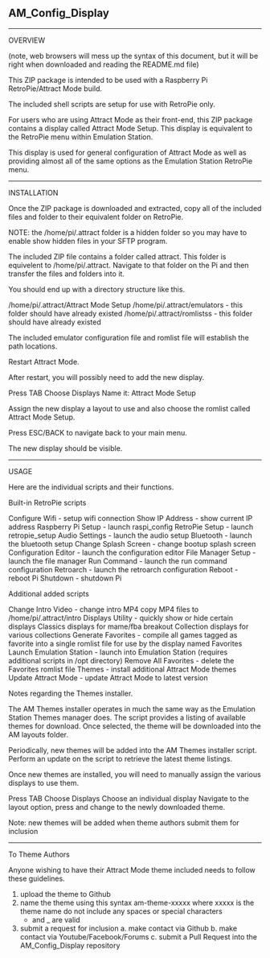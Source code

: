## AM_Config_Display

-------
OVERVIEW

(note, web browsers will mess up the syntax of this document, but it will be right when downloaded and reading the README.md file)

This ZIP package is intended to be used with a Raspberry Pi RetroPie/Attract Mode build.

The included shell scripts are setup for use with RetroPie only.

For users who are using Attract Mode as their front-end, this ZIP package contains a display called Attract Mode Setup.  This display is equivalent to the RetroPie menu within Emulation Station.

This display is used for general configuration of Attract Mode as well as providing almost all of the same options as the Emulation Station RetroPie menu.

------------
INSTALLATION

Once the ZIP package is downloaded and extracted, copy all of the included files and folder to their equivalent folder on RetroPie. 

NOTE: the /home/pi/.attract folder is a hidden folder so you may have to enable show hidden files in your SFTP program.

The included ZIP file contains a folder called attract.  This folder is equivelent to /home/pi/.attract.  Navigate to that folder on the Pi and then transfer the files and folders into it.

You should end up with a directory structure like this. 

/home/pi/.attract/Attract Mode Setup
/home/pi/.attract/emulators   - this folder should have already existed
/home/pi/.attract/romlistss   - this folder should have already existed

The included emulator configuration file and romlist file will establish the path locations.

Restart Attract Mode.

After restart, you will possibly need to add the new display.

Press TAB
Choose Displays
Name it:  Attract Mode Setup

Assign the new display a layout to use and also choose the romlist called Attract Mode Setup.

Press ESC/BACK to navigate back to your main menu.

The new display should be visible.

-----
USAGE

Here are the individual scripts and their functions.

Built-in RetroPie scripts

Configure Wifi - setup wifi connection
Show IP Address - show current IP address
Raspberry Pi Setup - launch raspi_config
RetroPie Setup - launch retropie_setup
Audio Settings - launch the audio setup
Bluetooth - launch the bluetooth setup
Change Splash Screen - change bootup splash screen
Configuration Editor - launch the configuration editor
File Manager Setup - launch the file manager
Run Command - launch the run command configuration
Retroarch - launch the retroarch configuration
Reboot - reboot Pi
Shutdown - shutdown Pi

Additional added scripts

Change Intro Video - change intro MP4 
                     copy MP4 files to /home/pi/.attract/intro
Displays Utility - quickly show or hide certain displays
                   Classics displays for mame/fba breakout
                   Collection displays for various collections
Generate Favorites - compile all games tagged as favorite into a single romlist file
                     for use by the display named Favorites
Launch Emulation Station - launch into Emulation Station (requires additional scripts in /opt directory)
Remove All Favorites - delete the Favorites romlist file
Themes - install additional Attract Mode themes
Update Attract Mode - update Attract Mode to latest version

Notes regarding the Themes installer.

The AM Themes installer operates in much the same way as the Emulation Station Themes manager does.  The script provides a listing of available themes for download.  Once selected, the theme will be downloaded into the AM layouts folder.

Periodically, new themes will be added into the AM Themes installer script.  Perform an update on the script to retrieve the latest theme listings.

Once new themes are installed, you will need to manually assign the various displays to use them.

Press TAB
Choose Displays
Choose an individual display
Navigate to the layout option, press <enter> and change to the newly downloaded theme.

Note: new themes will be added when theme authors submit them for inclusion

---------------
To Theme Authors

Anyone wishing to have their Attract Mode theme included needs to follow these guidelines.

1.  upload the theme to Github
2.  name the theme using this syntax
    am-theme-xxxxx     where xxxxx is the theme name
    do not include any spaces or special characters
    - and _ are valid
3.  submit a request for inclusion
    a.  make contact via Github
    b.  make contact via Youtube/Facebook/Forums
    c.  submit a Pull Request into the AM_Config_Display repository

